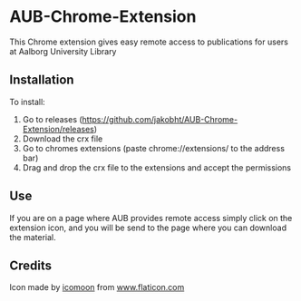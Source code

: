 # AUB-Chrome-Extension
This Chrome extension gives easy remote access to publications for users at Aalborg University Library

## Installation 
To install:

1) Go to releases (https://github.com/jakobht/AUB-Chrome-Extension/releases)
2) Download the crx file
3) Go to chromes extensions (paste chrome://extensions/ to the address bar)
4) Drag and drop the crx file to the extensions and accept the permissions


## Use
If you are on a page where AUB provides remote access simply click on the extension icon, and you will be send to the page where you can download the material. 

## Credits
Icon made by [icomoon](http://www.flaticon.com/authors/icomoon) from www.flaticon.com
